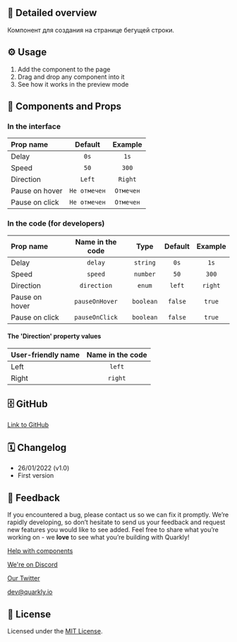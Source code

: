 ## 📖 Detailed overview

Компонент для создания на странице бегущей строки.

## ⚙️ Usage

1.  Add the component to the page
2.  Drag and drop any component into it
3.  See how it works in the preview mode

## 🧩 Components and Props

### In the interface

| Prop name      |   Default    |  Example  |
| :------------- | :----------: | :-------: |
| Delay          |     `0s`     |   `1s`    |
| Speed          |     `50`     |   `300`   |
| Direction      |    `Left`    |  `Right`  |
| Pause on hover | `Не отмечен` | `Отмечен` |
| Pause on click | `Не отмечен` | `Отмечен` |

### In the code (for developers)

| Prop name      | Name in the code |   Type    | Default | Example |
| :------------- | :--------------: | :-------: | :-----: | :-----: |
| Delay          |     `delay`      | `string`  |  `0s`   |  `1s`   |
| Speed          |     `speed`      | `number`  |  `50`   |  `300`  |
| Direction      |   `direction`    |  `enum`   | `left`  | `right` |
| Pause on hover |  `pauseOnHover`  | `boolean` | `false` | `true`  |
| Pause on click |  `pauseOnClick`  | `boolean` | `false` | `true`  |

#### The 'Direction' property values

| User-friendly name | Name in the code |
| :----------------- | :--------------: |
| Left               |      `left`      |
| Right              |     `right`      |

## 🗄 GitHub

[Link to GitHub](https://github.com/quarkly/community-kit/tree/master/src/Marquee)

## 🗓 Changelog

-   26/01/2022 (v1.0)
-   First version

## 📮 Feedback

If you encountered a bug, please contact us so we can fix it promptly. We’re rapidly developing, so don’t hesitate to send us your feedback and request new features you would like to see added. Feel free to share what you’re working on - we **love** to see what you’re building with Quarkly!

[Help with components](https://community.quarkly.io/c/requests/11)

[We're on Discord](https://discord.gg/f9KhSMGX)

[Our Twitter](https://twitter.com/quarklyapp)

[dev@quarkly.io](mailto:dev@quarkly.io)

## 📝 License

Licensed under the [MIT License](./LICENSE).
